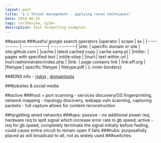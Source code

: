 ```yaml
---
layout: post
title: "1.1 threat management - applying recon techniques"
date: 2018-06-15 
tags: certReview, CySA+
description: Text formatting examples.
---
```


##passive 
###useful google search operators
|operator | scope | ex |
|------------ | -------------| -------------|
|site: | specific domain or site | site:github.com |
|cache:| latest cached copy | cache:samy.pl |
|intitle:: | pages with specified text | intitle:vitae |
|inurl:| text within url | inurl:/administrator/index.php |
|link: | page contains link | link:eff.org |
|filetype:| specific filetype | filetype:pdf |
{:.inner-borders}

###DNS info - [riskiq](www.riskiq.com) ; [domaintools](http://whois.domaintools.com/)

###jobsites & social media

##active
###host + port scanning - services discovery/OS fingerprinting, network mapping - topology discovery, webapp vuln scanning, capturing packets - full capture allows for content reconstruction


##targetting wired networks
###taps: passive - no additional power req, hardware req to split signal which increase error rate in gb speed; active - req for gb speed, completely terminate the signal initially before fwding, could cause entire circuit to remain open if fails
###hubs: purposefully placed as will broadcast to all, not as widely used
###switches